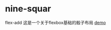 # nine-squar
 flex-add
这是一个关于flexbox基础的骰子布局
 [demo](https://xhfkindergarten.github.io/nine-squar/demo.html) 
